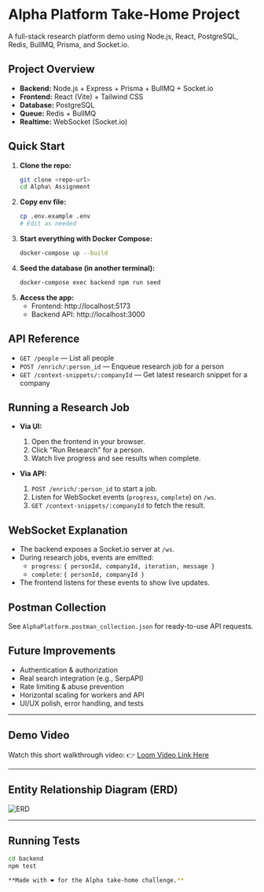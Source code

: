 # Alpha Platform Take-Home Project

A full-stack research platform demo using Node.js, React, PostgreSQL, Redis, BullMQ, Prisma, and Socket.io.

## Project Overview
- **Backend:** Node.js + Express + Prisma + BullMQ + Socket.io
- **Frontend:** React (Vite) + Tailwind CSS
- **Database:** PostgreSQL
- **Queue:** Redis + BullMQ
- **Realtime:** WebSocket (Socket.io)

## Quick Start

1. **Clone the repo:**
   ```bash
   git clone <repo-url>
   cd Alpha\ Assignment
   ```
2. **Copy env file:**
   ```bash
   cp .env.example .env
   # Edit as needed
   ```
3. **Start everything with Docker Compose:**
   ```bash
   docker-compose up --build
   ```
4. **Seed the database (in another terminal):**
   ```bash
   docker-compose exec backend npm run seed
   ```
5. **Access the app:**
   - Frontend: http://localhost:5173
   - Backend API: http://localhost:3000

## API Reference

- `GET /people` — List all people
- `POST /enrich/:person_id` — Enqueue research job for a person
- `GET /context-snippets/:companyId` — Get latest research snippet for a company

## Running a Research Job

- **Via UI:**
  1. Open the frontend in your browser.
  2. Click "Run Research" for a person.
  3. Watch live progress and see results when complete.

- **Via API:**
  1. `POST /enrich/:person_id` to start a job.
  2. Listen for WebSocket events (`progress`, `complete`) on `/ws`.
  3. `GET /context-snippets/:companyId` to fetch the result.

## WebSocket Explanation
- The backend exposes a Socket.io server at `/ws`.
- During research jobs, events are emitted:
  - `progress`: `{ personId, companyId, iteration, message }`
  - `complete`: `{ personId, companyId }`
- The frontend listens for these events to show live updates.

## Postman Collection
See `AlphaPlatform.postman_collection.json` for ready-to-use API requests.

## Future Improvements
- Authentication & authorization
- Real search integration (e.g., SerpAPI)
- Rate limiting & abuse prevention
- Horizontal scaling for workers and API
- UI/UX polish, error handling, and tests

---
## Demo Video

Watch this short walkthrough video:
👉 [Loom Video Link Here](https://www.loom.com/share/your-video-id)

---
## Entity Relationship Diagram (ERD)

![ERD](docs/erd.png)


---
## Running Tests

```bash
cd backend
npm test

**Made with ❤️ for the Alpha take-home challenge.**
